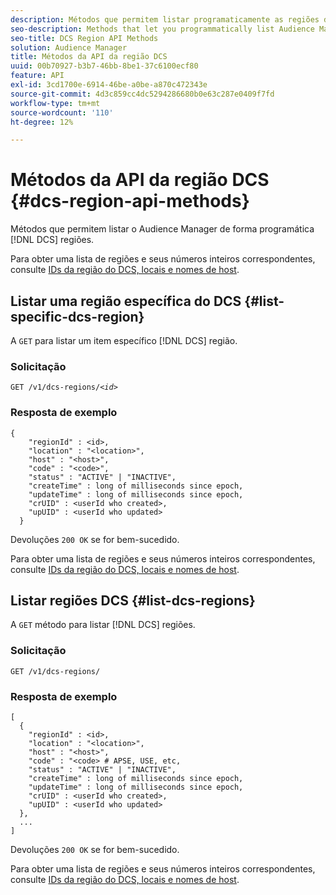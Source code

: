 ```yaml
---
description: Métodos que permitem listar programaticamente as regiões do Audience Manager DCS.
seo-description: Methods that let you programmatically list Audience Manager DCS regions.
seo-title: DCS Region API Methods
solution: Audience Manager
title: Métodos da API da região DCS
uuid: 00b70927-b3b7-46bb-8be1-37c6100ecf80
feature: API
exl-id: 3cd1700e-6914-46be-a0be-a870c472343e
source-git-commit: 4d3c859cc4dc5294286680b0e63c287e0409f7fd
workflow-type: tm+mt
source-wordcount: '110'
ht-degree: 12%

---
```


# Métodos da API da região DCS {#dcs-region-api-methods}

Métodos que permitem listar o Audience Manager de forma programática [!DNL DCS] regiões.

<!-- c_rest_api_regions.xml -->

Para obter uma lista de regiões e seus números inteiros correspondentes, consulte [IDs da região do DCS, locais e nomes de host](../../api/dcs-intro/dcs-api-reference/dcs-regions.md).

## Listar uma região específica do DCS {#list-specific-dcs-region}

A `GET` para listar um item específico [!DNL DCS] região.

<!-- r_rest_api_regions_list_specific.xml -->

### Solicitação

`GET /v1/dcs-regions/`*`<id>`*

### Resposta de exemplo

```
{ 
    "regionId" : <id>, 
    "location" : "<location>",
    "host" : "<host>",
    "code" : "<code>",
    "status" : "ACTIVE" | "INACTIVE",
    "createTime" : long of milliseconds since epoch,
    "updateTime" : long of milliseconds since epoch,
    "crUID" : <userId who created>,
    "upUID" : <userId who updated>
  }
```

Devoluções `200 OK` se for bem-sucedido.

Para obter uma lista de regiões e seus números inteiros correspondentes, consulte [IDs da região do DCS, locais e nomes de host](../../api/dcs-intro/dcs-api-reference/dcs-regions.md).

## Listar regiões DCS {#list-dcs-regions}

A `GET` método para listar [!DNL DCS] regiões.

<!-- r_rest_api_regions_list.xml -->

### Solicitação

`GET /v1/dcs-regions/`

### Resposta de exemplo

```
[
  { 
    "regionId" : <id>, 
    "location" : "<location>",
    "host" : "<host>",
    "code" : "<code> # APSE, USE, etc,
    "status" : "ACTIVE" | "INACTIVE",
    "createTime" : long of milliseconds since epoch,
    "updateTime" : long of milliseconds since epoch,
    "crUID" : <userId who created>,
    "upUID" : <userId who updated>
  },
  ...
]
```

Devoluções `200 OK` se for bem-sucedido.

Para obter uma lista de regiões e seus números inteiros correspondentes, consulte [IDs da região do DCS, locais e nomes de host](../../api/dcs-intro/dcs-api-reference/dcs-regions.md).
